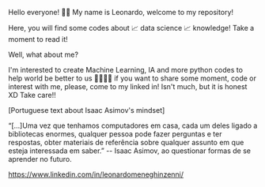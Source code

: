 Hello everyone! 👻👻
My name is Leonardo, welcome to my repository!

Here, you will find some codes about 📈 data science 📈 knowledge!
Take a moment to read it!

Well, what about me?

I'm interested to create Machine Learning, IA and more python codes to help world be better to us 🤖🤖🤖🤖
if you want to share some moment, code or interest with me, please, come to my linked in!
Isn't much, but it is honest XD
Take care!!

[Portuguese text about Isaac Asimov's mindset]

“[…]Uma vez que tenhamos computadores em casa, cada um deles ligado a bibliotecas enormes, 
qualquer pessoa pode fazer perguntas e ter respostas, obter materiais de referência sobre qualquer assunto em que esteja interessada em saber.”
-- Isaac Asimov, ao questionar formas de se aprender no futuro.

https://www.linkedin.com/in/leonardomeneghinzenni/
